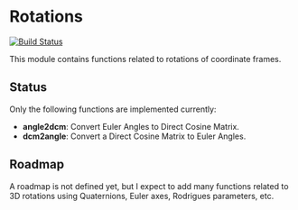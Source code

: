 # Rotations

[![Build Status](https://travis-ci.org/ronisbr/Rotations.jl.png?branch=master)](https://travis-ci.org/ronisbr/Rotations.jl)

This module contains functions related to rotations of coordinate frames.

Status
------

Only the following functions are implemented currently:

* **angle2dcm**: Convert Euler Angles to Direct Cosine Matrix.
* **dcm2angle**: Convert a Direct Cosine Matrix to Euler Angles.

Roadmap
-------

A roadmap is not defined yet, but I expect to add many functions related to 3D rotations using Quaternions, Euler axes, Rodrigues parameters, etc.
